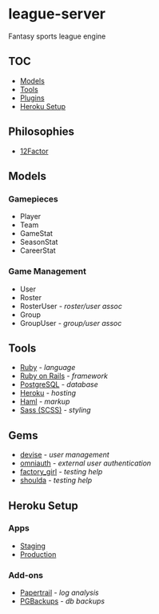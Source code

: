 # league-server

Fantasy sports league engine

## TOC

* [Models](#models)
* [Tools](#tools)
* [Plugins](#plugins)
* [Heroku Setup](#heroku-setup)

## Philosophies
* [12Factor](http://www.12factor.net/)

## Models

### Gamepieces
* Player
* Team
* GameStat
* SeasonStat
* CareerStat

### Game Management
* User
* Roster
* RosterUser - *roster/user assoc*
* Group
* GroupUser - *group/user assoc*

## Tools

* [Ruby](http://ruby-lang.org) - *language*
* [Ruby on Rails](http://rubyonrails.org) - *framework*
* [PostgreSQL](http://www.postgresql.org) - *database*
* [Heroku](http://heroku.com) - *hosting*
* [Haml](http://haml.info) - *markup*
* [Sass (SCSS)](http://sass-lang.com/) - *styling*

## Gems

* [devise](https://github.com/plataformatec/devise) - *user management*
* [omniauth](https://github.com/intridea/omniauth) - *external user authentication*
* [factory_girl](https://github.com/thoughtbot/factory_girl) - *testing help*
* [shoulda](https://github.com/thoughtbot/shoulda) - *testing help*

## Heroku Setup

### Apps

* [Staging](http://league-server-stage.herokuapp.com)
* [Production](http://league-server-prod.herokuapp.com)

### Add-ons

* [Papertrail](https://papertrailapp.com) - *log analysis*
* [PGBackups](https://addons.heroku.com/pgbackups) - *db backups*